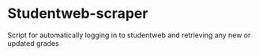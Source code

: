 # Studentweb-scraper
Script for automatically logging in to studentweb and retrieving any new or updated grades
